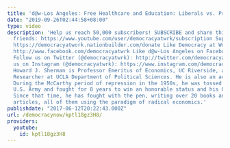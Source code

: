 ```yaml
---
title: 'd@w-Los Angeles: Free Healthcare and Education: Liberals vs. Progressives'
date: "2019-09-26T02:44:58+08:00"
type: video
description: 'Help us reach 50,000 subscribers! SUBSCRIBE and share this video with
  friends: https://www.youtube.com/user/democracyatwrk/subscription Support our efforts: 
  https://democracyatwork.nationbuilder.com/donate Like Democracy at Work on Facebook:
  http://www.facebook.com/democracyatwrk Like d@w-Los Angeles on Facebook: https://www.facebook.com/democracyatworklosangeles
  Follow us on Twitter (@democracyatwrk): http://twitter.com/democracyatwrk Follow
  us on Instagram (@democracyatwrk): https://www.instagram.com/democracyatwrk Prof.
  Howard J. Sherman is Professor Emeritus of Economics, UC Riverside, and Visiting
  Researcher at UCLA Department of Political Sciences. He is also an activist radical.
  During the McCarthy period of repression in the 1950s, he was tossed out of the
  U.S. Army and fought for 8 years to win an honorable status and his GI Bill rights.
  Since that time, he has fought with the pen, writing over 20 books and over 100
  articles, all of them using the paradigm of radical economics.'
publishdate: "2017-06-12T20:22:43.000Z"
url: /democracynow/kptl18gz3H8/
providers:
  youtube:
    id: kptl18gz3H8
---
```


